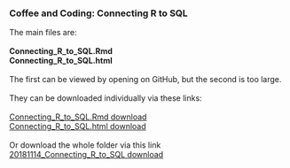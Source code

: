 ### Coffee and Coding: Connecting R to SQL

The main files are:
<br>
<br>
**Connecting_R_to_SQL.Rmd** 
<br>
**Connecting_R_to_SQL.html**
<br>
<br>
The first can be viewed by opening on GitHub, but the second is too large.
<br>
<br>
They can be downloaded individually via these links:
<br>
<br>
[Connecting_R_to_SQL.Rmd download](https://minhaskamal.github.io/DownGit/#/home?url=https://github.com/departmentfortransport/coffee-and-coding/blob/sql_r/20181114_Connecting_R_to_SQL/Connecting_R_to_SQL.Rmd)
<br>
[Connecting_R_to_SQL.html download](https://minhaskamal.github.io/DownGit/#/home?url=https://github.com/departmentfortransport/coffee-and-coding/blob/sql_r/20181114_Connecting_R_to_SQL/Connecting_R_to_SQL.html)
<br>
<br>
Or download the whole folder via this link
<br>
[20181114_Connecting_R_to_SQL download](https://minhaskamal.github.io/DownGit/#/home?url=https://github.com/departmentfortransport/coffee-and-coding/tree/sql_r/20181114_Connecting_R_to_SQL)